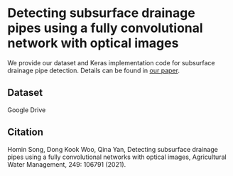 # Detecting subsurface drainage pipes using a fully convolutional network with optical images
We provide our dataset and Keras implementation code for subsurface drainage pipe detection. Details can be found in [our paper](https://www.sciencedirect.com/science/article/abs/pii/S0378377421000561).

## Dataset
Google Drive

## Citation
Homin Song, Dong Kook Woo, Qina Yan, Detecting subsurface drainage pipes using a fully convolutional networks with optical images, Agricultural Water Management, 249: 106791 (2021).
